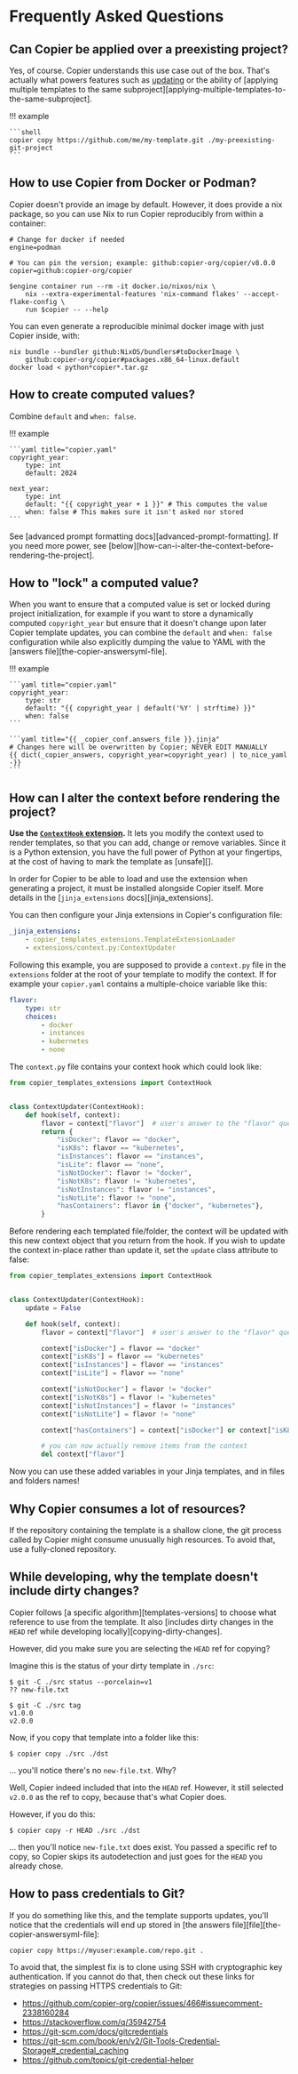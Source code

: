 # Frequently Asked Questions

## Can Copier be applied over a preexisting project?

Yes, of course. Copier understands this use case out of the box. That's actually what
powers features such as [updating](updating.md) or the ability of [applying multiple
templates to the same subproject][applying-multiple-templates-to-the-same-subproject].

!!! example

    ```shell
    copier copy https://github.com/me/my-template.git ./my-preexisting-git-project
    ```

## How to use Copier from Docker or Podman?

Copier doesn't provide an image by default. However, it does provide a nix package, so
you can use Nix to run Copier reproducibly from within a container:

```shell
# Change for docker if needed
engine=podman

# You can pin the version; example: github:copier-org/copier/v8.0.0
copier=github:copier-org/copier

$engine container run --rm -it docker.io/nixos/nix \
    nix --extra-experimental-features 'nix-command flakes' --accept-flake-config \
    run $copier -- --help
```

You can even generate a reproducible minimal docker image with just Copier inside, with:

```shell
nix bundle --bundler github:NixOS/bundlers#toDockerImage \
    github:copier-org/copier#packages.x86_64-linux.default
docker load < python*copier*.tar.gz
```

## How to create computed values?

Combine `default` and `when: false`.

!!! example

    ```yaml title="copier.yaml"
    copyright_year:
        type: int
        default: 2024

    next_year:
        type: int
        default: "{{ copyright_year + 1 }}" # This computes the value
        when: false # This makes sure it isn't asked nor stored
    ```

See [advanced prompt formatting docs][advanced-prompt-formatting]. If you need more
power, see [below][how-can-i-alter-the-context-before-rendering-the-project].

## How to "lock" a computed value?

When you want to ensure that a computed value is set or locked during project initialization,
for example if you want to store a dynamically computed `copyright_year` but ensure that it doesn't
change upon later Copier template updates, you can combine the `default` and `when: false`
configuration while also explicitly dumping the value to YAML with the [answers file][the-copier-answersyml-file].

!!! example

    ```yaml title="copier.yaml"
    copyright_year:
        type: str
        default: "{{ copyright_year | default('%Y' | strftime) }}"
        when: false
    ```

    ```yaml title="{{ _copier_conf.answers_file }}.jinja"
    # Changes here will be overwritten by Copier; NEVER EDIT MANUALLY
    {{ dict(_copier_answers, copyright_year=copyright_year) | to_nice_yaml -}}
    ```

## How can I alter the context before rendering the project?

**Use the [`ContextHook` extension][context-hook].** It lets you modify the context used
to render templates, so that you can add, change or remove variables. Since it is a
Python extension, you have the full power of Python at your fingertips, at the cost of
having to mark the template as [unsafe][].

[context-hook]:
    https://github.com/copier-org/copier-templates-extensions#context-hook-extension

In order for Copier to be able to load and use the extension when generating a project,
it must be installed alongside Copier itself. More details in the [`jinja_extensions`
docs][jinja_extensions].

You can then configure your Jinja extensions in Copier's configuration file:

```yaml title="copier.yaml"
_jinja_extensions:
    - copier_templates_extensions.TemplateExtensionLoader
    - extensions/context.py:ContextUpdater
```

Following this example, you are supposed to provide a `context.py` file in the
`extensions` folder at the root of your template to modify the context. If for example
your `copier.yaml` contains a multiple-choice variable like this:

```yaml title="copier.yaml"
flavor:
    type: str
    choices:
        - docker
        - instances
        - kubernetes
        - none
```

The `context.py` file contains your context hook which could look like:

```python title="extensions/context.py"
from copier_templates_extensions import ContextHook


class ContextUpdater(ContextHook):
    def hook(self, context):
        flavor = context["flavor"]  # user's answer to the "flavor" question
        return {
            "isDocker": flavor == "docker",
            "isK8s": flavor == "kubernetes",
            "isInstances": flavor == "instances",
            "isLite": flavor == "none",
            "isNotDocker": flavor != "docker",
            "isNotK8s": flavor != "kubernetes",
            "isNotInstances": flavor != "instances",
            "isNotLite": flavor != "none",
            "hasContainers": flavor in {"docker", "kubernetes"},
        }
```

Before rendering each templated file/folder, the context will be updated with this new
context object that you return from the hook. If you wish to update the context in-place
rather than update it, set the `update` class attribute to false:

```python title="extensions/context.py"
from copier_templates_extensions import ContextHook


class ContextUpdater(ContextHook):
    update = False

    def hook(self, context):
        flavor = context["flavor"]  # user's answer to the "flavor" question

        context["isDocker"] = flavor == "docker"
        context["isK8s"] = flavor == "kubernetes"
        context["isInstances"] = flavor == "instances"
        context["isLite"] = flavor == "none"

        context["isNotDocker"] = flavor != "docker"
        context["isNotK8s"] = flavor != "kubernetes"
        context["isNotInstances"] = flavor != "instances"
        context["isNotLite"] = flavor != "none"

        context["hasContainers"] = context["isDocker"] or context["isK8s"]

        # you can now actually remove items from the context
        del context["flavor"]
```

Now you can use these added variables in your Jinja templates, and in files and folders
names!

## Why Copier consumes a lot of resources?

If the repository containing the template is a shallow clone, the git process called by
Copier might consume unusually high resources. To avoid that, use a fully-cloned
repository.

## While developing, why the template doesn't include dirty changes?

Copier follows [a specific algorithm][templates-versions] to choose what reference to
use from the template. It also [includes dirty changes in the `HEAD` ref while
developing locally][copying-dirty-changes].

However, did you make sure you are selecting the `HEAD` ref for copying?

Imagine this is the status of your dirty template in `./src`:

```shell
$ git -C ./src status --porcelain=v1
?? new-file.txt

$ git -C ./src tag
v1.0.0
v2.0.0
```

Now, if you copy that template into a folder like this:

```shell
$ copier copy ./src ./dst
```

... you'll notice there's no `new-file.txt`. Why?

Well, Copier indeed included that into the `HEAD` ref. However, it still selected
`v2.0.0` as the ref to copy, because that's what Copier does.

However, if you do this:

```shell
$ copier copy -r HEAD ./src ./dst
```

... then you'll notice `new-file.txt` does exist. You passed a specific ref to copy, so
Copier skips its autodetection and just goes for the `HEAD` you already chose.

## How to pass credentials to Git?

If you do something like this, and the template supports updates, you'll notice that the
credentials will end up stored in [the answers file][file][the-copier-answersyml-file]:

```shell
copier copy https://myuser:example.com/repo.git .
```

To avoid that, the simplest fix is to clone using SSH with cryptographic key
authentication. If you cannot do that, then check out these links for strategies on
passing HTTPS credentials to Git:

-   https://github.com/copier-org/copier/issues/466#issuecomment-2338160284
-   https://stackoverflow.com/q/35942754
-   https://git-scm.com/docs/gitcredentials
-   https://git-scm.com/book/en/v2/Git-Tools-Credential-Storage#_credential_caching
-   https://github.com/topics/git-credential-helper
